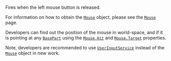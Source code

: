 Fires when the left mouse button is released.

For information on how to obtain the [`Mouse`](https://create.roblox.com/docs/reference/engine/classes/Mouse) object, please see the
[`Mouse`](https://create.roblox.com/docs/reference/engine/classes/Mouse) page.

Developers can find out the position of the mouse in world-space, and if
it is pointing at any [`BasePart`](https://create.roblox.com/docs/reference/engine/classes/BasePart) using the [`Mouse.Hit`](https://create.roblox.com/docs/reference/engine/classes/Mouse#Hit) and
[`Mouse.Target`](https://create.roblox.com/docs/reference/engine/classes/Mouse#Target) properties.

Note, developers are recommended to use [`UserInputService`](https://create.roblox.com/docs/reference/engine/classes/UserInputService) instead
of the [`Mouse`](https://create.roblox.com/docs/reference/engine/classes/Mouse) object in new work.